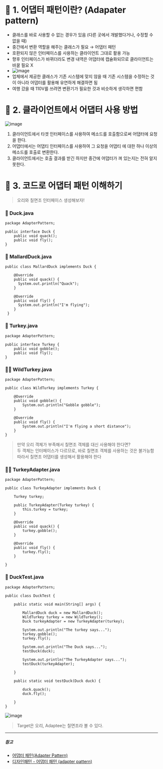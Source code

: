 # 🔌 1. 어댑터 패턴이란? (Adapater pattern)

- 클래스를 바로 사용할 수 없는 경우가 있음 (다른 곳에서 개발했다거나, 수정할 수 없을 때)
- 중간에서 변환 역할을 해주는 클래스가 필요 → 어댑터 패턴
- 호환되지 않은 인터페이스를 사용하는 클라이언트 그대로 활용 가능
- 향후 인터페이스가 바뀌더라도 변경 내역은 어댑터에 캡슐화되므로 클라이언트는 바꿀 필요 X
- ![image](https://github.com/SeoYeonBae/CS_study/assets/101535851/77201e65-ffc0-4e7d-a6f2-22b8de39f893)
- 업체에서 제공한 클래스가 기존 시스템에 맞지 않을 때 기존 시스템을 수정하는 것이 아니라 어댑터를 활용해 유연하게 해결하면 됨
- 여행 갔을 때 110V를 쓰려면 변환기가 필요한 것과 비슷하게 생각하면 편함
  
# 🔌 2. 클라이언트에서 어댑터 사용 방법

![image](https://github.com/SeoYeonBae/CS_study/assets/101535851/723d828b-5f9a-4566-b2ae-33cb4122e91a)

1. 클라이언트에서 타겟 인터페이스를 사용하여 메소드를 호출함으로써 어댑터에 요청을 한다.
2. 어댑터에서는 어댑티 인터페이스를 사용하여 그 요청을 어댑티 에 대한 하나 이상의 메소드를 호출로 변환한다.
3. 클라이언트에서는 호출 결과를 받긴 하지만 중간에 어댑터가 껴 있는지는 전혀 알지 못한다.

# 🔌 3. 코드로 어댑터 패턴 이해하기

> 오리와 칠면조 인터페이스 생성해보자! </br>

### 🐤 Duck.java

```
package AdapterPattern;

public interface Duck {
	public void quack();
	public void fly();
}
```

### 🦆 MallardDuck.java

```
public class MallardDuck implements Duck {

    @Override
    public void quack() {
      System.out.println("Quack");
    }
  
    @Override
    public void fly() {
      System.out.println("I'm flying");
    }
 }
```

### 🐔 Turkey.java

```
package AdapterPattern;

public interface Turkey {
	public void gobble();
	public void fly();
}
```

### 🌳🐔 WildTurkey.java

```
package AdapterPattern;

public class WildTurkey implements Turkey {

	@Override
	public void gobble() {
		System.out.println("Gobble gobble");
	}

	@Override
	public void fly() {
		System.out.println("I'm flying a short distance");
	}
}
```

> 만약 오리 객체가 부족해서 칠면조 객체를 대신 사용해야 한다면? </br>
> 두 객체는 인터페이스가 다르므로, 바로 칠면조 객체를 사용하는 것은 불가능함 </br>
> 따라서 칠면조 어댑터를 생성해서 활용해야 한다

### 🐔🔌 TurkeyAdapter.java

```
package AdapterPattern;

public class TurkeyAdapter implements Duck {

	Turkey turkey;

	public TurkeyAdapter(Turkey turkey) {
		this.turkey = turkey;
	}

	@Override
	public void quack() {
		turkey.gobble();
	}

	@Override
	public void fly() {
		turkey.fly();
	}

}
```

### 🧪 DuckTest.java

```
package AdapterPattern;

public class DuckTest {

	public static void main(String[] args) {

		MallardDuck duck = new MallardDuck();
		WildTurkey turkey = new WildTurkey();
		Duck turkeyAdapter = new TurkeyAdapter(turkey);

		System.out.println("The turkey says...");
		turkey.gobble();
		turkey.fly();

		System.out.println("The Duck says...");
		testDuck(duck);

		System.out.println("The TurkeyAdapter says...");
		testDuck(turkeyAdapter);

	}

	public static void testDuck(Duck duck) {

		duck.quack();
		duck.fly();

	}
}
```

![image](https://github.com/SeoYeonBae/CS_study/assets/101535851/f9be5f63-0cb3-49a8-b6b0-c6129aaf0887)

>  Target은 오리, Adaptee는 칠면조라 볼 수 있다.

---

##### 참고

- [어댑터 패턴(Adapter Pattern)](https://gyoogle.dev/blog/design-pattern/Adapter%20Pattern.html)
- [디자인패턴 - 어댑터 패턴 (adapter pattern)](https://jusungpark.tistory.com/22)
